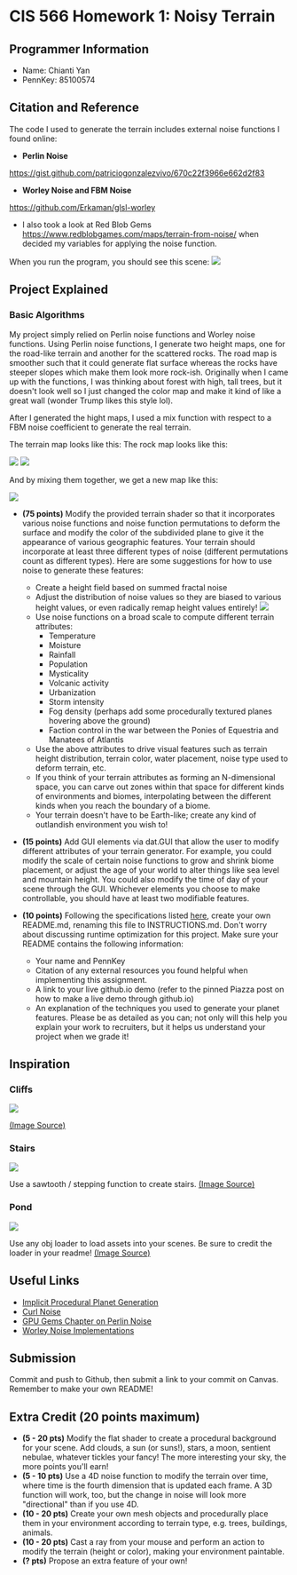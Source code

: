 # CIS 566 Homework 1: Noisy Terrain

## Programmer Information
- Name: Chianti Yan
- PennKey: 85100574

## Citation and Reference
The code I used to generate the terrain includes external noise functions I found online:
- **Perlin Noise**

https://gist.github.com/patriciogonzalezvivo/670c22f3966e662d2f83
- **Worley Noise and FBM Noise**

https://github.com/Erkaman/glsl-worley 

- I also took a look at Red Blob Gems https://www.redblobgames.com/maps/terrain-from-noise/ when decided my variables for applying the noise function.

When you run the program, you should see this scene:
![](start_img.jpg)

## Project Explained 
### Basic Algorithms
My project simply relied on Perlin noise functions and Worley noise functions. 
Using Perlin noise functions, I generate two height maps, one for the road-like terrain and another for the scattered rocks. The road map is smoother such that it could generate flat surface whereas the rocks have steeper slopes which make them look more rock-ish. Originally when I came up with the functions, I was thinking about forest with high, tall trees, but it doesn't look well so I just changed the color map and make it kind of like a great wall (wonder Trump likes this style lol).

After I generated the hight maps, I used a mix function with respect to a FBM noise coefficient to generate the real terrain. 

The terrain map looks like this:                                      The rock map looks like this:

![](terrain.png)    ![](rock.png)

And by mixing them together, we get a new map like this:

![](terrain_rock.png)



- __(75 points)__ Modify the provided terrain shader so that it incorporates various noise
functions and noise function permutations to deform the surface and
modify the color of the subdivided plane to give it the appearance of
various geographic features. Your terrain should incorporate at least three
different types of noise (different permutations count as different types).
Here are some suggestions for how to use noise to generate these features:
  - Create a height field based on summed fractal noise
  - Adjust the distribution of noise values so they are biased to various height
  values, or even radically remap height values entirely!
  ![](distributionGraphs.png)
  - Use noise functions on a broad scale to compute different terrain attributes:
    - Temperature
    - Moisture
    - Rainfall
    - Population
    - Mysticality
    - Volcanic activity
    - Urbanization
    - Storm intensity
    - Fog density (perhaps add some procedurally textured planes hovering above
      the ground)
    - Faction control in the war between the Ponies of Equestria and Manatees
    of Atlantis
  - Use the above attributes to drive visual features such as terrain height
  distribution, terrain color, water placement, noise type used to deform
  terrain, etc.
  - If you think of your terrain attributes as forming an N-dimensional space,
  you can carve out zones within that space for different kinds of environments
  and biomes, interpolating between the different kinds when you reach the
  boundary of a biome.
  - Your terrain doesn't have to be Earth-like; create any kind of outlandish
  environment you wish to!


- __(15 points)__ Add GUI elements via dat.GUI that allow the user to modify different
attributes of your terrain generator. For example, you could modify the scale
of certain noise functions to grow and shrink biome placement, or adjust the
age of your world to alter things like sea level and mountain height. You could
also modify the time of day of your scene through the GUI. Whichever elements
you choose to make controllable, you should have at least two modifiable
features.


- __(10 points)__ Following the specifications listed
[here](https://github.com/pjcozzi/Articles/blob/master/CIS565/GitHubRepo/README.md),
create your own README.md, renaming this file to INSTRUCTIONS.md. Don't worry
about discussing runtime optimization for this project. Make sure your
README contains the following information:
  - Your name and PennKey
  - Citation of any external resources you found helpful when implementing this
  assignment.
  - A link to your live github.io demo (refer to the pinned Piazza post on
    how to make a live demo through github.io)
  - An explanation of the techniques you used to generate your planet features.
  Please be as detailed as you can; not only will this help you explain your work
  to recruiters, but it helps us understand your project when we grade it!

## Inspiration
### Cliffs
![](img/cliff.jpg)

[(Image Source)](https://i.pinimg.com/236x/a6/91/7c/a6917cbe80e81736058cdcfe60e90447.jpg)

### Stairs
![](img/stairs.jpg) 

Use a sawtooth / stepping function to create stairs. [(Image Source)](https://i.pinimg.com/originals/43/ba/5c/43ba5caaeed0f24b19bbbc16f884966c.jpg)

### Pond
![](img/pond.png)

Use any obj loader to load assets into your scenes. Be sure to credit the loader in your readme! [(Image Source)](https://i.pinimg.com/originals/13/2a/2a/132a2a2bde126d0993b9ea77955cc673.jpg)



## Useful Links
- [Implicit Procedural Planet Generation](https://static1.squarespace.com/static/58a1bc3c3e00be6bfe6c228c/t/58a4d25146c3c4233fb15cc2/1487196929690/ImplicitProceduralPlanetGeneration-Report.pdf)
- [Curl Noise](https://petewerner.blogspot.com/2015/02/intro-to-curl-noise.html)
- [GPU Gems Chapter on Perlin Noise](http://developer.download.nvidia.com/books/HTML/gpugems/gpugems_ch05.html)
- [Worley Noise Implementations](https://thebookofshaders.com/12/)


## Submission
Commit and push to Github, then submit a link to your commit on Canvas. Remember
to make your own README!

## Extra Credit (20 points maximum)
- __(5 - 20 pts)__ Modify the flat shader to create a procedural background for
your scene. Add clouds, a sun (or suns!), stars, a moon, sentient nebulae,
whatever tickles your fancy! The more interesting your sky, the more points
you'll earn!
- __(5 - 10 pts)__ Use a 4D noise function to modify the terrain over time, where time is the
fourth dimension that is updated each frame. A 3D function will work, too, but
the change in noise will look more "directional" than if you use 4D.
- __(10 - 20 pts)__ Create your own mesh objects and procedurally place them
in your environment according to terrain type, e.g. trees, buildings, animals.
- __(10 - 20 pts)__ Cast a ray from your mouse and perform an action to modify the terrain (height or color), making your environment paintable.
- __(? pts)__ Propose an extra feature of your own!
